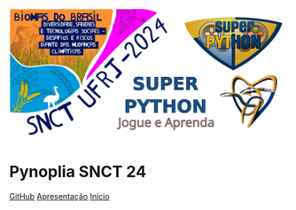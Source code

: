 <!---
Open Source program Pynoplia - Copyright © 2024  Carlo Oliveira** <carlo@nce.ufrj.br>,
PDX-License-Identifier:** `GNU General Public License v3.0 or later <http://is.gd/3Udt>`_.
-->
[![SNCT24 Logo](../_media/snct24_fundao.svg)](http://superpython_jogos.activufrj.nce.ufrj.br/)

# Pynoplia SNCT 24 <small><span class="curversion"></span></small>

[GitHub](https://github.com/SuPyPerson/SuPyPerson.github.io)
[Apresentação](README)
[Início](inicial.md)
